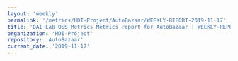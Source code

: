 ```yaml
---
layout: 'weekly'
permalink: '/metrics/HDI-Project/AutoBazaar/WEEKLY-REPORT-2019-11-17'
title: 'DAI Lab OSS Metrics Metrics report for AutoBazaar | WEEKLY-REPORT-2019-11-17'
organization: 'HDI-Project'
repository: 'AutoBazaar'
current_date: '2019-11-17'
---
```

